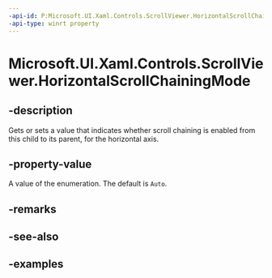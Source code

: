 ```yaml
---
-api-id: P:Microsoft.UI.Xaml.Controls.ScrollViewer.HorizontalScrollChainingMode
-api-type: winrt property
---
```


# Microsoft.UI.Xaml.Controls.ScrollViewer.HorizontalScrollChainingMode

<!--
public Microsoft.UI.Xaml.Controls.ChainingMode HorizontalScrollChainingMode { get; set; }
-->

## -description

Gets or sets a value that indicates whether scroll chaining is enabled from this child to its parent, for the horizontal axis.

## -property-value

A value of the enumeration. The default is `Auto`.

## -remarks

## -see-also

## -examples

